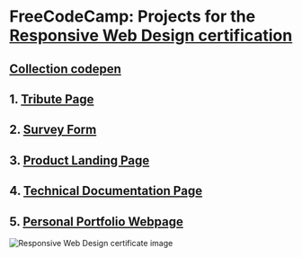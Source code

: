 # FreeCodeCamp: Projects for the [Responsive Web Design certification](https://learn.freecodecamp.org/responsive-web-design/responsive-web-design-projects)

## [Collection codepen](https://codepen.io/collection/XmkpWM/#)

## 1. **[Tribute Page](https://codepen.io/lezojeda/full/BgLdjg)**

## 2. **[Survey Form](https://github.com/lezojeda/freecodecamp-responsive-web-design/tree/master/survey-form)**
  
## 3. **[Product Landing Page](https://github.com/lezojeda/freecodecamp-responsive-web-design/tree/master/product-landing-page)**

## 4. **[Technical Documentation Page](https://github.com/lezojeda/freecodecamp-responsive-web-design/tree/master/technical-documentation-page)**
  
## 5. **[Personal Portfolio Webpage](https://github.com/lezojeda/freecodecamp-responsive-web-design/tree/master/portfolio-webpage)**

![Responsive Web Design certificate image](https://res.cloudinary.com/dgfn49hld/image/upload/v1567008493/fcc-certificates/responsive-web_lopxmd.png)

